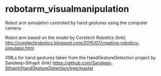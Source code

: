 # robotarm_visualmanipulation

Robot arm simulation controled by hand gestures using the computer camera.

Robot arm based on the model by Coretech Robotics
(link) http://coretechrobotics.blogspot.com/2015/07/creating-robotics-simulator.html

XMLs for hand gestures taken from the HandGestureDetection project by Sandeep-Sthapit
(link) https://github.com/Sandeep-Sthapit/HandGestureDetection/tree/master
